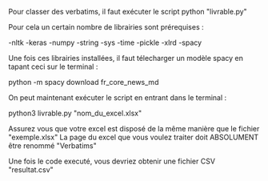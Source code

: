Pour classer des verbatims, il faut exécuter le script python "livrable.py"

Pour cela un certain nombre de librairies sont prérequises :


-nltk
-keras
-numpy
-string
-sys
-time
-pickle
-xlrd
-spacy


Une fois ces librairies installées, il faut télecharger un modèle spacy en tapant ceci sur le terminal :


python -m spacy download fr_core_news_md





On peut maintenant exécuter le script en entrant dans le terminal :

python3 livrable.py "nom_du_excel.xlsx"



Assurez vous que votre excel est disposé de la même manière que le fichier "exemple.xlsx"
La page du excel que vous voulez traiter doit ABSOLUMENT être renommé "Verbatims"

Une fois le code executé, vous devriez obtenir une fichier CSV "resultat.csv"



